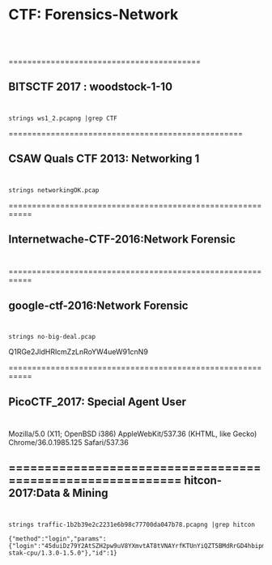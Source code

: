 <br />

# CTF: Forensics-Network

<br /><br />

=========================================

BITSCTF 2017 : woodstock-1-10<br /><br />
-----------------------------------------


```
strings ws1_2.pcapng |grep CTF
```
==================================================

CSAW Quals CTF 2013: Networking 1<br /><br />
--------------------------------------------------

```
strings networkingOK.pcap 
```
===========================================================

Internetwache-CTF-2016:Network Forensic<br /><br />
-----------------------------------------------------------


===========================================================

google-ctf-2016:Network Forensic<br /><br />
-----------------------------------------------------------

```
strings no-big-deal.pcap
```
Q1RGe2JldHRlcmZzLnRoYW4ueW91cnN9




===========================================================

PicoCTF_2017: Special Agent User<br /><br />
-----------------------------------------------------------


Mozilla/5.0 (X11; OpenBSD i386) AppleWebKit/537.36 (KHTML, like Gecko) Chrome/36.0.1985.125 Safari/537.36


===========================================================
hitcon-2017:Data & Mining<br /><br />
-----------------------------------------------------------

```
strings traffic-1b2b39e2c2231e6b98c77700da047b78.pcapng |grep hitcon
```

```
{"method":"login","params":{"login":"45duiDz79Y2AtSZH2pw9uV8YXmvtAT8tVNAYrfKTUnYiQZT5BMdRrGD4hbipmZ5DoaQXLak9ENEwYNC7kVk3ivDyMHyZCVV","pass":"hitcon{BTC_is_so_expensive_$$$$$$$}","agent":"xmr-stak-cpu/1.3.0-1.5.0"},"id":1}
```











































































































